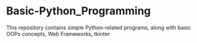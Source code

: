 # Basic-Python_Programming
This repository contains simple Python-related programs, along with basic OOPs concepts, Web Frameworks, tkinter
